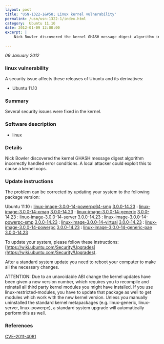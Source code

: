 ```yaml
---
layout: post
title: "USN-1322-1&#58; Linux kernel vulnerability"
permalink: /usn/usn-1322-1/index.html
category:  Ubuntu 11.10
date: 2012-01-09 12:00:00
excerpt: |
    Nick Bowler discovered the kernel GHASH message digest algorithm incorrectly handled error conditions. A local attacker could exploit this to cause a kernel oops. 
    
--- 
```

 
 

*09 January 2012*

### linux vulnerability

A security issue affects these releases of Ubuntu and its derivatives:

* Ubuntu 11.10

### Summary

Several security issues were fixed in the kernel. 

### Software description

* linux 

### Details

Nick Bowler discovered the kernel GHASH message digest algorithm incorrectly handled error conditions. A local attacker could exploit this to cause a kernel oops. 

### Update instructions

The problem can be corrected by updating your system to the following package version:

Ubuntu 11.10
 : [linux-image-3.0.0-14-powerpc64-smp](https://launchpad.net/ubuntu/+source/linux) <span> [3.0.0-14.23](https://launchpad.net/ubuntu/+source/linux/3.0.0-14.23) </span> 
 : [linux-image-3.0.0-14-omap](https://launchpad.net/ubuntu/+source/linux) <span> [3.0.0-14.23](https://launchpad.net/ubuntu/+source/linux/3.0.0-14.23) </span> 
 : [linux-image-3.0.0-14-generic](https://launchpad.net/ubuntu/+source/linux) <span> [3.0.0-14.23](https://launchpad.net/ubuntu/+source/linux/3.0.0-14.23) </span> 
 : [linux-image-3.0.0-14-server](https://launchpad.net/ubuntu/+source/linux) <span> [3.0.0-14.23](https://launchpad.net/ubuntu/+source/linux/3.0.0-14.23) </span> 
 : [linux-image-3.0.0-14-powerpc-smp](https://launchpad.net/ubuntu/+source/linux) <span> [3.0.0-14.23](https://launchpad.net/ubuntu/+source/linux/3.0.0-14.23) </span> 
 : [linux-image-3.0.0-14-virtual](https://launchpad.net/ubuntu/+source/linux) <span> [3.0.0-14.23](https://launchpad.net/ubuntu/+source/linux/3.0.0-14.23) </span> 
 : [linux-image-3.0.0-14-powerpc](https://launchpad.net/ubuntu/+source/linux) <span> [3.0.0-14.23](https://launchpad.net/ubuntu/+source/linux/3.0.0-14.23) </span> 
 : [linux-image-3.0.0-14-generic-pae](https://launchpad.net/ubuntu/+source/linux) <span> [3.0.0-14.23](https://launchpad.net/ubuntu/+source/linux/3.0.0-14.23) </span> 

To update your system, please follow these instructions: [https://wiki.ubuntu.com/Security/Upgrades](https://wiki.ubuntu.com/Security/Upgrades).

After a standard system update you need to reboot your computer to make all the necessary changes.

ATTENTION: Due to an unavoidable ABI change the kernel updates have been given a new version number, which requires you to recompile and reinstall all third party kernel modules you might have installed. If you use linux-restricted-modules, you have to update that package as well to get modules which work with the new kernel version. Unless you manually uninstalled the standard kernel metapackages (e.g. linux-generic, linux-server, linux-powerpc), a standard system upgrade will automatically perform this as well. 

### References

 
 [CVE-2011-4081](http://people.ubuntu.com/~ubuntu-security/cve/CVE-2011-4081)
 

